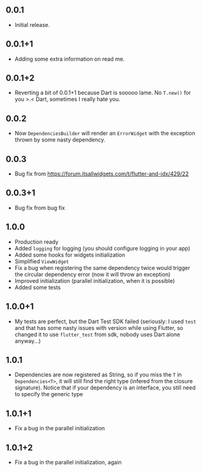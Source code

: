 ## 0.0.1

* Initial release.

## 0.0.1+1

* Adding some extra information on read me.

## 0.0.1+2

* Reverting a bit of 0.0.1+1 because Dart is sooooo lame. No `T.new()` for you >.< Dart, sometimes I really hate you.

## 0.0.2

* Now `DependenciesBuilder` will render an `ErrorWidget` with the exception thrown by some nasty dependency. 

## 0.0.3

* Bug fix from https://forum.itsallwidgets.com/t/flutter-and-idx/429/22

## 0.0.3+1

* Bug fix from bug fix

## 1.0.0

* Production ready
* Added `logging` for logging (you should configure logging in your app)
* Added some hooks for widgets initialization
* Simplified `ViewWidget`
* Fix a bug when registering the same dependency twice would trigger the circular dependency error (now it will throw an exception)
* Improved initialization (parallel initialization, when it is possible)
* Added some tests

## 1.0.0+1

* My tests are perfect, but the Dart Test SDK failed (seriously: I used `test` and that has some nasty issues with version while using Flutter, so changed it to use `flutter_test` from sdk, nobody uses Dart alone anyway...)

## 1.0.1

* Dependencies are now registered as String, so if you miss the `T` in `Dependencies<T>`, it will still find the right type (infered from the closure signature). Notice that if your dependency is an interface, you still need to specify the generic type

## 1.0.1+1

* Fix a bug in the parallel initialization

## 1.0.1+2

* Fix a bug in the parallel initialization, again